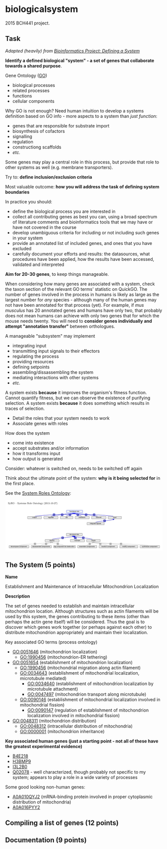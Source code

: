 # biologicalsystem

2015 BCH441 project.

## Task

*Adapted (heavily) from [Bioinformatics Project: Defining a System][project-page]*

[project-page]: http://steipe.biochemistry.utoronto.ca/abc/index.php/BIO_project#Second_stage:_Compiling_a_list_of_genes_.2812_marks_max..29

**Identify a defined biological "system" - a set of genes that collaborate
towards a shared purpose**.

Gene Ontology ([GO][GO])
* biological processes
* related processes
* functions
* cellular components

[GO]: http://geneontology.org/

Why GO is not enough? Need human intuition to develop a systems definition
based on GO info - more aspects to a system than *just function*:
* genes that are responsible for substrate import
* biosynthesis of cofactors
* signalling
* regulation
* constructiong scaffolds
* *etc.*

Some genes may play a central role in this process, but provide that role to
other systems as well (e.g. membrane transporters).

Try to: **define inclusion/exclusion criteria**

Most valuable outcome: **how you will address the task of defining system
boundaries**

In practice you should:
* define the biological process you are interested in
* collect all contributing genes as best you can, using a broad spectrum of
  literature comments and bioinformatics tools that we may have or have not
  covered in the course
* develop unambiguous criteria for including or not including such genes in your
  system
* provide an annotated list of included genes, and ones that you have excluded
* carefully document your efforts and results: the datasources, what procedures
  have been applied, how the results have been accessed, validated and
  interpreted

**Aim for 20-30 genes**, to keep things manageable.

When considering how many genes are associated with a system, check the taxon
section of the relevant GO terms' statistic on QuickGO. The number of genes
involved in the process in humans is likely as large as the largest number for
*any* species - although many of the human genes may not have been annotated for
that process (yet). For example, if *mus musculus* has 20 annotated genes and
humans have only two, that probably does not mean humans can achieve with only
two genes that for which the mouse needs twenty. You will need to **consider
genes individually and attempt "annotation transfer"** between orthologues.

A manageable "subsystem" may implement
* integrating input
* transmitting input signals to their effectors
* regulating the process
* providing resources
* defining setpoints
* assembling/dissassembling the system
* mediating interactions with other systems
* *etc.*

A system exists **because** it improves the organism's fitness function. Cannot
quantify fitness, but we can observe the existence of purifying selection. A
system exists **because** it does something which results in traces of
selection.

* Detail the roles that your system needs to work
* Associate genes with roles

How does the system
* come into existence
* accept substrates and/or information
* how it transforms input
* how output is generated

Consider: whatever is switched on, needs to be switched off again

Think about the ultimate point of the system: **why is it being selected for**
in the first place.

See the [System Roles Ontology][SyRO]:

![System Roles Ontology Diagram](img/SyRO-2015-10-27.jpg)

[SyRO]: https://github.com/hyginn/SyRO

## The System (5 points)

**Name**

Establishment and Maintenance of Intracellular Mitochondrion Localization

**Description**

The set of genes needed to establish and maintain intracellular mitochondrion
location. Although structures such as actin filaments will be used by this
system, the genes contributing to these items (other than perhaps the actin gene
itself) will be considered. Thus the goal is to discover which genes work
together (or perhaps against each other) to distribute mitochondrion
appropriately and maintain their localization.

Key associated GO terms (process ontology)

* [GO:0051646][GO:0051646] (mitochondrion localization)
  * [GO:1990456][GO:1990456] (mitochondrion-ER tethering)
* [GO:0051654][GO:0051654] (establishment of mitochondrion localization)
  * [GO:1990456][GO:1990456] (mitochondrial migration along actin filament)
  * [GO:0034643][GO:0034643] (establishment of mitochondrial localization, microtubule mediated)
    * [GO:0034640][GO:0034640] (establishment of mitochondrion localization by microtubule attachment)
    * [GO:0047497][GO:0047497] (mitochondrion transport along microtubule)
  * [GO:0090146][GO:0090146] (establishment of mitochondrial localization involved in mitochondrial fission)
    * [GO:0090147][GO:0090147] (regulation of establishment of mitochondrion localization involved in mitochondrial fission)
* [GO:0048311][GO:0048311] (mitochondrion distribution)
  * [GO:0048312][GO:0048312] (intracellular distribution of mitochondria)
  * [GO:0000001][GO:0000001] (mitochondrion inheritance)

[GO:0051646]: http://www.ebi.ac.uk/QuickGO/GTerm?id=GO:0051646
[GO:1990456]: http://www.ebi.ac.uk/QuickGO/GTerm?id=GO:1990456
[GO:0051654]: http://www.ebi.ac.uk/QuickGO/GTerm?id=GO:0051654
[GO:1990456]: http://www.ebi.ac.uk/QuickGO/GTerm?id=GO:1990456
[GO:0034643]: http://www.ebi.ac.uk/QuickGO/GTerm?id=GO:0034643
[GO:0034640]: http://www.ebi.ac.uk/QuickGO/GTerm?id=GO:0034640
[GO:0047497]: http://www.ebi.ac.uk/QuickGO/GTerm?id=GO:0047497
[GO:0090146]: http://www.ebi.ac.uk/QuickGO/GTerm?id=GO:0090146
[GO:0090147]: http://www.ebi.ac.uk/QuickGO/GTerm?id=GO:0090147
[GO:0048311]: http://www.ebi.ac.uk/QuickGO/GTerm?id=GO:0048311
[GO:0048312]: http://www.ebi.ac.uk/QuickGO/GTerm?id=GO:0048312
[GO:0000001]: http://www.ebi.ac.uk/QuickGO/GTerm?id=GO:0000001


**Key associated human genes (just a starting point - not all of these have the greatest experimental evidence)**
  * [B4E218][B4E218]
  * [H3BMP9][H3BMP9]
  * [I3L2B0][I3L2B0]
  * [Q02078][Q02078] - well characterized, though probably not specific to my system; appears to play a role in a wide variety of processes

[B4E218]: http://www.uniprot.org/uniprot/B4E218
[H3BMP9]: http://www.uniprot.org/uniprot/H3BMP9
[I3L2B0]: http://www.uniprot.org/uniprot/I3L2B0
[Q02078]: http://www.uniprot.org/uniprot/Q02078

Some good looking non-human genes:
* [A0A010QYJ2][A0A010QYJ2] (mRNA-binding protein involved in proper cytoplasmic distribution of mitochondria)
* [A0A016PYY2][A0A016PYY2]

[A0A010QYJ2]: http://www.uniprot.org/uniprot/A0A010QYJ2
[A0A016PYY2]: http://www.uniprot.org/uniprot/A0A016PYY2

## Compiling a list of genes (12 points)

## Documentation (9 points)
